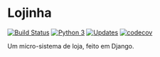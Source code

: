 # Lojinha

[![Build Status](https://travis-ci.org/lucaspolo/lojinha.svg?branch=master)](https://travis-ci.org/lucaspolo/lojinha)
[![Python 3](https://pyup.io/repos/github/lucaspolo/lojinha/python-3-shield.svg)](https://pyup.io/repos/github/lucaspolo/lojinha/)
[![Updates](https://pyup.io/repos/github/lucaspolo/lojinha/shield.svg)](https://pyup.io/repos/github/lucaspolo/lojinha/)
[![codecov](https://codecov.io/gh/lucaspolo/lojinha/branch/master/graph/badge.svg)](https://codecov.io/gh/lucaspolo/lojinha)

Um micro-sistema de loja, feito em Django.